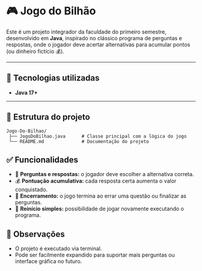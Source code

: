 # 🎮 Jogo do Bilhão

Este é um projeto integrador da faculdade do primeiro semestre, desenvolvido em **Java**, inspirado no clássico programa de perguntas e respostas, onde o jogador deve acertar alternativas para acumular pontos (ou dinheiro fictício 💰).  

---

## 🚀 Tecnologias utilizadas
- **Java 17+**

---

## 📂 Estrutura do projeto
```text
Jogo-Do-Bilhao/
 ├── JogoDoBilhao.java      # Classe principal com a lógica do jogo
 └── README.md              # Documentação do projeto
```

## ✅ Funcionalidades
  - 🎯 **Perguntas e respostas:** o jogador deve escolher a alternativa correta.
  - 💰 **Pontuação acumulativa:** cada resposta certa aumenta o valor conquistado.
  - 🛑 **Encerramento:** o jogo termina ao errar uma questão ou finalizar as perguntas.
  - 🔄 **Reinício simples:** possibilidade de jogar novamente executando o programa.

## 📌 Observações
- O projeto é executado via terminal.
- Pode ser facilmente expandido para suportar mais perguntas ou interface gráfica no futuro.

    




